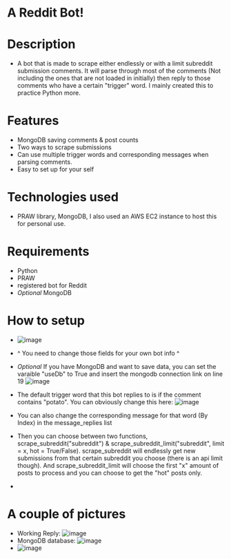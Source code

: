 # A Reddit Bot!

# Description
- A bot that is made to scrape either endlessly or with a limit subreddit submission comments. It will parse through most of the comments (Not including the ones that are not loaded in initially) then reply to those comments who have a certain "trigger" word. I mainly created this to practice Python more.

# Features
- MongoDB saving comments & post counts
- Two ways to scrape submissions
- Can use multiple trigger words and corresponding messages when parsing comments. 
- Easy to set up for your self

# Technologies used
- PRAW library, MongoDB, I also used an AWS EC2 instance to host this for personal use.

# Requirements
- Python
- PRAW
- registered bot for Reddit
- *Optional* MongoDB

# How to setup
- ![image](https://user-images.githubusercontent.com/60799172/121957131-d87d5880-cd16-11eb-9432-f88d790a0598.png)
- ^ You need to change those fields for your own bot info ^
- *Optional* If you have MongoDB and want to save data, you can set the varaible "useDb" to True and insert the mongodb connection link on line 19 ![image](https://user-images.githubusercontent.com/60799172/121957279-0bbfe780-cd17-11eb-811e-16abf87c18d3.png)
- The default trigger word that this bot replies to is if the comment contains "potato". You can obviously change this here: ![image](https://user-images.githubusercontent.com/60799172/121958193-4413f580-cd18-11eb-9ebf-fce49ce18e4c.png)
- You can also change the corresponding message for that word (By Index) in the message_replies list

-  Then you can choose between two functions, scrape_subreddit("subreddit") & scrape_subreddit_limit("subreddit", limit = x, hot = True/False). scrape_subreddit will endlessly get new submissions from that certain subreddit you choose (there is an api limit though). And scrape_subreddit_limit will choose the first "x" amount of posts to process and you can choose to get the "hot" posts only.
-  


# A couple of pictures
- Working Reply: ![image](https://user-images.githubusercontent.com/60799172/121957912-e7b0d600-cd17-11eb-90fc-604d6f68c62a.png)
- MongoDB database: ![image](https://user-images.githubusercontent.com/60799172/121957984-f9927900-cd17-11eb-8a56-84e68bb1cd8a.png)
- ![image](https://user-images.githubusercontent.com/60799172/121958004-0020f080-cd18-11eb-93da-f4e4f49bbff8.png)


